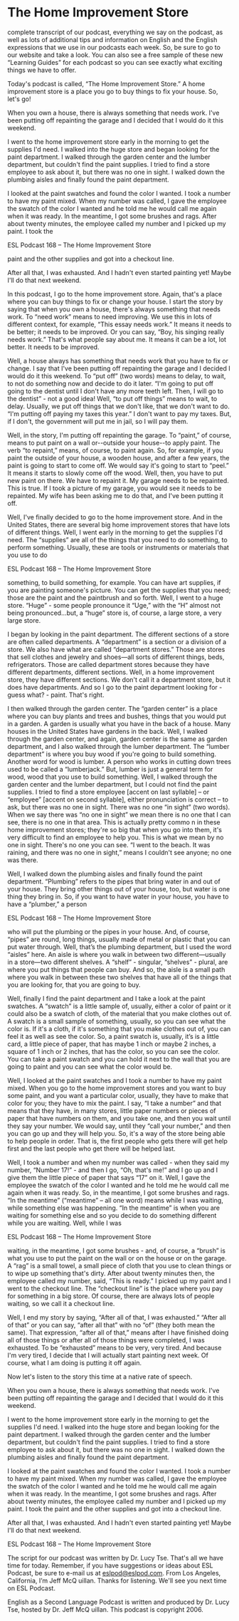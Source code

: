 # The Home Improvement Store

complete transcript of our podcast, everything we say on the podcast, as well as lots of additional tips and information on English and the English expressions that we use in our podcasts each week. So, be sure to go to our website and take a look.  You can also see a free sample of these new “Learning Guides” for each podcast so you can see exactly what exciting things we have to offer. 

Today's podcast is called, “The Home Improvement Store.”  A home improvement store is a place you go to buy things to fix your house. So, let's go! 

<start of story> When you own a house, there is always something that needs work. I've been putting off repainting the garage and I decided that I would do it this weekend.  

I went to the home improvement store early in the morning to get the supplies I'd need. I walked into the huge store and began looking for the paint department. I walked through the garden center and the lumber department, but couldn't find the paint supplies. I tried to find a store employee to ask about it, but there was no one in sight. I walked down the plumbing aisles and finally found the paint department.  

I looked at the paint swatches and found the color I wanted. I took a number to have my paint mixed. When my number was called, I gave the employee the swatch of the color I wanted and he told me he would call me again when it was ready. In the meantime, I got some brushes and rags. After about twenty minutes, the employee called my number and I picked up my paint. I took the  

ESL Podcast  168 – The Home Improvement Store  

 paint and the other supplies and got into a checkout line.  

After all that, I was exhausted. And I hadn't even started painting yet! Maybe I'll do that next weekend. <end of story> 

In this podcast, I go to the home improvement store. Again, that's a place where you can buy things to fix or change your house. I start the story by saying that when you own a house, there's always something that needs work. To “need work” means to need improving. We use this in lots of different context, for example, “This essay needs work.” It means it needs to be better; it needs to be improved. Or you can say, “Boy, his singing really needs work.” That's what people say about me. It means it can be a lot, lot better. It needs to be improved.  

Well, a house always has something that needs work that you have to fix or change. I say that I've been putting off repainting the garage and I decided I would do it this weekend. To “put off” (two words) means to delay, to wait, to not do something now and decide to do it later. “I'm going to put off going to the dentist until I don't have any more teeth left. Then, I will go to the dentist” - not a good idea!  Well, “to put off things” means to wait, to delay. Usually, we put off things that we don't like, that we don't want to do. “I'm putting off paying my taxes this year.” I don't want to pay my taxes. But, if I don't, the government will put me in jail, so I will pay them.  

Well, in the story, I'm putting off repainting the garage. To “paint,” of course, means to put paint on a wall or--outside your house--to apply paint. The verb “to repaint,” means, of course, to paint again. So, for example, if you paint the outside of your house, a wooden house, and after a few years, the paint is going to start to come off. We would say it's going to start to “peel.” It means it starts to slowly come off the wood. Well, then, you have to put new paint on there. We have to repaint it. My garage needs to be repainted. This is true. If I took a picture of my garage, you would see it needs to be repainted. My wife has been asking me to do that, and I've been putting it off.  

Well, I've finally decided to go to the home improvement store. And in the United States, there are several big home improvement stores that have lots of different things. Well, I went early in the morning to get the supplies I'd need.  The “supplies” are all of the things that you need to do something, to perform something. Usually, these are tools or instruments or materials that you use to do  

ESL Podcast  168 – The Home Improvement Store  

 something, to build something, for example. You can have art supplies, if you are painting someone's picture.  You can get the supplies that you need; those are the paint and the paintbrush and so forth. Well, I went to a huge store. “Huge” - some people pronounce it “Uge,” with the “H” almost not being pronounced…but, a “huge” store is, of course, a large store, a very large store.  

I began by looking in the paint department. The different sections of a store are often called departments. A “department” is a section or a division of a store. We also have what are called “department stores.” Those are stores that sell clothes and jewelry and shoes—all sorts of different things, beds, refrigerators. Those are called department stores because they have different departments, different sections. Well, in a home improvement store, they have different sections.  We don't call it a department store, but it does have departments. And so I go to the paint department looking for - guess what? - paint. That's right.  

I then walked through the garden center. The “garden center” is a place where you can buy plants and trees and bushes, things that you would put in a garden. A garden is usually what you have in the back of a house. Many houses in the United States have gardens in the back. Well, I walked through the garden center, and again, garden center is the same as garden department, and I also walked through the lumber department. The “lumber department” is where you buy wood if you're going to build something. Another word for wood is lumber. A person who works in cutting down trees used to be called a “lumberjack.” But, lumber is just a general term for wood, wood that you use to build something. Well, I walked through the garden center and the lumber department, but I could not find the paint supplies. I tried to find a store employee [accent on last syllable] – or “employee” [accent on second syllable], either pronunciation is correct – to ask, but there was no one in sight. There was no one “in sight” (two words). When we say there was “no one in sight” we mean there is no one that I can see, there is no one in that area. This is actually pretty commo n in these home improvement stores; they're so big that when you go into them, it's very difficult to find an employee to help you. This is what we mean by no one in sight. There's no one you can see. “I went to the beach. It was raining, and there was no one in sight,” means I couldn't see anyone; no one was there.  

Well, I walked down the plumbing aisles and finally found the paint department. “Plumbing” refers to the pipes that bring water in and out of your house. They bring other things out of your house, too, but water is one thing they bring in. So, if you want to have water in your house, you have to have a “plumber,” a person  

ESL Podcast  168 – The Home Improvement Store  

 who will put the plumbing or the pipes in your house. And, of course, “pipes” are round, long things, usually made of metal or plastic that you can put water through. Well, that’s the plumbing department, but I used the word “aisles” here. An aisle is where you walk in between two different—usually in a store—two different shelves. A “shelf” - singular, “shelves” - plural, are where you put things that people can buy. And so, the aisle is a small path where you walk in between these two shelves that have all of the things that you are looking for, that you are going to buy.  

Well,  finally I find the paint department and I take a look at the paint swatches. A “swatch” is a little sample of, usually, either a color of paint or it could also be a swatch of cloth, of the material that you make clothes out of. A swatch is a small sample of something, usually, so you can see what the color is. If it's a cloth, if it's something that you make clothes out of, you can feel it as well as see the color. So, a paint swatch is, usually, it’s is a little card, a little piece of paper, that has maybe 1 inch or maybe 2 inches, a square of 1 inch or 2 inches, that has the color, so you can see the color. You can take a paint swatch and you can hold it next to the wall that you are going to paint and you can see what the color would be.  

Well, I looked at the paint swatches and I took a number to have my paint mixed. When you go to the home improvement stores and you want to buy some paint, and you want a particular color, usually, they have to make that color for you; they have to mix the paint. I say, “I take a number” and that means that they have, in many stores, little paper numbers or pieces of paper that have numbers on them, and you take one, and then you wait until they say your number. We would say, until they “call your number,” and then you can go up and they will help you. So, it's a way of the store being able to help people in order. That is, the first people who gets there will get help first and the last people who get there will be helped last.  

Well, I took a number and when my number was called - when they said my number, “Number 17!” - and then I go, “Oh, that's me!” and I go up and I give them the little piece of paper that says “17” on it. Well, I gave the employee the swatch of the color I wanted and he told me he would call me again when it was ready. So, in the meantime, I got some brushes and rags. “In the meantime” (“meantime” – all one word) means while I was waiting, while something else was happening. “In the meantime” is when you are waiting for something else and so you decide to do something different while you are waiting. Well, while I was  

ESL Podcast  168 – The Home Improvement Store  

 waiting, in the meantime, I got some brushes - and, of course, a “brush” is what you use to put the paint on the wall or on the house or on the garage.  A “rag” is a small towel, a small piece of cloth that you use to clean things or to wipe up something that's dirty. After about twenty minutes then, the employee called my number, said, “This is ready.”  I picked up my paint and I went to the checkout line. The “checkout line” is the place where you pay for something in a big store. Of course, there are always lots of people waiting, so we call it a checkout line.  

Well, I end my story by saying, “After all of that, I was exhausted.”  “After all of that” or you can say, “after all that” with no “of” (they both mean the same). That expression, “after all of that,” means after I have finished doing all of those things or after all of those things were completed, I was exhausted. To be “exhausted” means to be very, very tired. And because I'm very tired, I decide that I will actually start painting next week. Of course, what I am doing is putting it off again. 

Now let's listen to the story this time at a native rate of speech. 

<start of story> When you own a house, there is always something that needs work. I've been putting off repainting the garage and I decided that I would do it this weekend.  

I went to the home improvement store early in the morning to get the supplies I'd need. I walked into the huge store and began looking for the paint department. I walked through the garden center and the lumber department, but couldn't find the paint supplies. I tried to find a store employee to ask about it, but there was no one in sight. I walked down the plumbing aisles and finally found the paint department.  

I looked at the paint swatches and found the color I wanted. I took a number to have my paint mixed. When my number was called, I gave the employee the swatch of the color I wanted and he told me he would call me again when it was ready. In the meantime, I got some brushes and rags. After about twenty minutes, the employee called my number and I picked up my paint. I took the paint and the other supplies and got into a checkout line.  

After all that, I was exhausted. And I hadn't even started painting yet! Maybe I'll do that next weekend. <end of story>  

ESL Podcast  168 – The Home Improvement Store  

 The script for our podcast was written by Dr. Lucy Tse.  That's all we have time for today.  Remember, if you have suggestions or ideas about ESL Podcast, be sure to e-mail us at eslpod@eslpod.com.  From Los Angeles, California, I’m Jeff McQ uillan.  Thanks for listening.  We'll see you next time on ESL Podcast. 

English as a Second Language Podcast is written and produced by Dr. Lucy Tse, hosted by Dr. Jeff McQ uillan. This podcast is copyright 2006.

